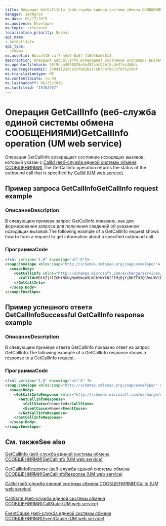 ```yaml
---
title: Операция GetCallInfo (веб-служба единой системы обмена СООБЩЕНИЯМИ)
manager: sethgros
ms.date: 09/17/2015
ms.audience: Developer
ms.topic: reference
localization_priority: Normal
api_name:
- GetCallInfo
api_type:
- schema
ms.assetid: 6bccd418-caf7-4eb9-8a6f-410e56a635c3
description: Операция GetCallInfo возвращает состояние исходящих вызовов, который указан с CallId (веб-служба единой системы обмена СООБЩЕНИЯМИ).
ms.openlocfilehash: 36f9cba3690520ebb457a4cb2bfbcde3fea4b8dc
ms.sourcegitcommit: 34041125dc8c5f993b21cebfc4f8b72f0fd2cb6f
ms.translationtype: MT
ms.contentlocale: ru-RU
ms.lasthandoff: 06/25/2018
ms.locfileid: "19762707"
---
```

# <a name="getcallinfo-operation-um-web-service"></a><span data-ttu-id="09c24-103">Операция GetCallInfo (веб-служба единой системы обмена СООБЩЕНИЯМИ)</span><span class="sxs-lookup"><span data-stu-id="09c24-103">GetCallInfo operation (UM web service)</span></span>

<span data-ttu-id="09c24-104">Операция GetCallInfo возвращает состояние исходящих вызовов, который указан с [CallId (веб-служба единой системы обмена СООБЩЕНИЯМИ)](callid-um-web-service.md).</span><span class="sxs-lookup"><span data-stu-id="09c24-104">The GetCallInfo operation returns the status of the outbound call that is specified by [CallId (UM web service)](callid-um-web-service.md).</span></span>
  
## <a name="getcallinfo-request-example"></a><span data-ttu-id="09c24-105">Пример запроса GetCallInfo</span><span class="sxs-lookup"><span data-stu-id="09c24-105">GetCallInfo request example</span></span>

### <a name="description"></a><span data-ttu-id="09c24-106">Описание</span><span class="sxs-lookup"><span data-stu-id="09c24-106">Description</span></span>

<span data-ttu-id="09c24-107">В следующем примере запрос GetCallInfo показано, как для формирования запроса для получения сведений об указанном исходящих вызовов.</span><span class="sxs-lookup"><span data-stu-id="09c24-107">The following example of a GetCallInfo request shows how to form a request to get information about a specified outbound call.</span></span>
  
### <a name="code"></a><span data-ttu-id="09c24-108">Программа</span><span class="sxs-lookup"><span data-stu-id="09c24-108">Code</span></span>

```XML
<?xml version="1.0" encoding="utf-8"?>
<soap:Envelope xmlns:soap="http://schemas.xmlsoap.org/soap/envelope/">
  <soap:Body>
    <GetCallInfo xmlns="http://schemas.microsoft.com/exchange/services/2006/messages">
      <CallId>MDlkZjllZGMtNGUyMy00NzA5LWJkYWYtN2JlMjBjYjBhZTU2QGRmLWV1bS0wMS5leGNoYW5nZS5jb3JwLm1pY3Jvc29mdC5jb20=</CallId>
    </GetCallInfo>
  </soap:Body>
</soap:Envelope>
```

## <a name="successful-getcallinfo-response-example"></a><span data-ttu-id="09c24-109">Пример успешного ответа GetCallInfo</span><span class="sxs-lookup"><span data-stu-id="09c24-109">Successful GetCallInfo response example</span></span>

### <a name="description"></a><span data-ttu-id="09c24-110">Описание</span><span class="sxs-lookup"><span data-stu-id="09c24-110">Description</span></span>

<span data-ttu-id="09c24-111">В следующем примере ответа GetCallInfo показано ответ на запрос GetCallInfo.</span><span class="sxs-lookup"><span data-stu-id="09c24-111">The following example of a GetCallInfo response shows a response to a GetCallInfo request.</span></span>
  
### <a name="code"></a><span data-ttu-id="09c24-112">Программа</span><span class="sxs-lookup"><span data-stu-id="09c24-112">Code</span></span>

```XML
<?xml version="1.0" encoding="utf-8" ?> 
<soap:Envelope xmlns:soap="http://schemas.xmlsoap.org/soap/envelope/" xmlns:xsi="http://www.w3.org/2001/XMLSchema-instance" xmlns:xsd="http://www.w3.org/2001/XMLSchema">
  <soap:Body>
    <GetCallInfoResponse xmlns="http://schemas.microsoft.com/exchange/services/2006/messages">
      <GetCallInfoResponse>
        <CallState>Connected</CallState> 
        <EventCause>None</EventCause> 
      </GetCallInfoResponse>
    </GetCallInfoResponse>
  </soap:Body>
</soap:Envelope>
```

## <a name="see-also"></a><span data-ttu-id="09c24-113">См. также</span><span class="sxs-lookup"><span data-stu-id="09c24-113">See also</span></span>



[<span data-ttu-id="09c24-114">GetCallInfo (веб-служба единой системы обмена СООБЩЕНИЯМИ)</span><span class="sxs-lookup"><span data-stu-id="09c24-114">GetCallInfo (UM web service)</span></span>](getcallinfo-um-web-service.md)
  
[<span data-ttu-id="09c24-115">GetCallInfoResponse (веб-служба единой системы обмена СООБЩЕНИЯМИ)</span><span class="sxs-lookup"><span data-stu-id="09c24-115">GetCallInfoResponse (UM web service)</span></span>](getcallinforesponse-um-web-service.md)
  
[<span data-ttu-id="09c24-116">CallId (веб-служба единой системы обмена СООБЩЕНИЯМИ)</span><span class="sxs-lookup"><span data-stu-id="09c24-116">CallId (UM web service)</span></span>](callid-um-web-service.md)
  
[<span data-ttu-id="09c24-117">CallState (веб-служба единой системы обмена СООБЩЕНИЯМИ)</span><span class="sxs-lookup"><span data-stu-id="09c24-117">CallState (UM web service)</span></span>](callstate-um-web-service.md)
  
[<span data-ttu-id="09c24-118">EventCause (веб-служба единой системы обмена СООБЩЕНИЯМИ)</span><span class="sxs-lookup"><span data-stu-id="09c24-118">EventCause (UM web service)</span></span>](eventcause-um-web-service.md)


